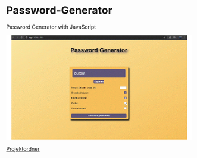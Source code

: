# Password-Generator
Password Generator with JavaScript                           

<img src="https://github.com/Fynn8962/Password-Generator/blob/main/pw-generator.gif" alt="GIF zu Password generator" width="500">




[Projektordner](https://github.com/Fynn8962/Password-Generator/tree/main/PasswordGenerator)

